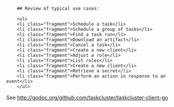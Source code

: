 		## Review of typical use cases:

		<ul>
		<li class="fragment">Schedule a task</li>
		<li class="fragment">Schedule a group of tasks</li>
		<li class="fragment">Find a task run</li>
		<li class="fragment">Download an artifact</li>
		<li class="fragment">Cancel a task</li>
		<li class="fragment">Create a new client</li>
		<li class="fragment">Adjust a role</li>
		<li class="fragment">List roles</li>
		<li class="fragment">Create a new client</li>
		<li class="fragment">Retrieve a secret</li>
		<li class="fragment">Perform an action in response to an event</li>
		</ul>

See http://godoc.org/github.com/taskcluster/taskcluster-client-go
